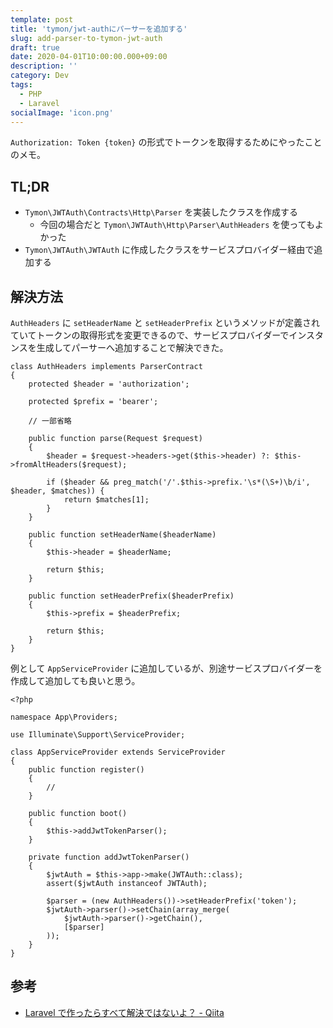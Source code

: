 ```yaml
---
template: post
title: 'tymon/jwt-authにパーサーを追加する'
slug: add-parser-to-tymon-jwt-auth
draft: true
date: 2020-04-01T10:00:00.000+09:00
description: ''
category: Dev
tags:
  - PHP
  - Laravel
socialImage: 'icon.png'
---
```


`Authorization: Token {token}` の形式でトークンを取得するためにやったことのメモ。

## TL;DR

- `Tymon\JWTAuth\Contracts\Http\Parser` を実装したクラスを作成する
  - 今回の場合だと `Tymon\JWTAuth\Http\Parser\AuthHeaders` を使ってもよかった
- `Tymon\JWTAuth\JWTAuth` に作成したクラスをサービスプロバイダー経由で追加する

## 解決方法

`AuthHeaders` に `setHeaderName` と `setHeaderPrefix` というメソッドが定義されていてトークンの取得形式を変更できるので、サービスプロバイダーでインスタンスを生成してパーサーへ追加することで解決できた。

```php:title=vendor/tymon/jwt-auth/src/Http/Parser/AuthHeaders.php
class AuthHeaders implements ParserContract
{
    protected $header = 'authorization';

    protected $prefix = 'bearer';

    // 一部省略

    public function parse(Request $request)
    {
        $header = $request->headers->get($this->header) ?: $this->fromAltHeaders($request);

        if ($header && preg_match('/'.$this->prefix.'\s*(\S+)\b/i', $header, $matches)) {
            return $matches[1];
        }
    }

    public function setHeaderName($headerName)
    {
        $this->header = $headerName;

        return $this;
    }

    public function setHeaderPrefix($headerPrefix)
    {
        $this->prefix = $headerPrefix;

        return $this;
    }
}
```

例として `AppServiceProvider` に追加しているが、別途サービスプロバイダーを作成して追加しても良いと思う。

```php:title=app/Providers/AppServiceProvider.php
<?php

namespace App\Providers;

use Illuminate\Support\ServiceProvider;

class AppServiceProvider extends ServiceProvider
{
    public function register()
    {
        //
    }

    public function boot()
    {
        $this->addJwtTokenParser();
    }

    private function addJwtTokenParser()
    {
        $jwtAuth = $this->app->make(JWTAuth::class);
        assert($jwtAuth instanceof JWTAuth);

        $parser = (new AuthHeaders())->setHeaderPrefix('token');
        $jwtAuth->parser()->setChain(array_merge(
            $jwtAuth->parser()->getChain(),
            [$parser]
        ));
    }
}
```

## 参考

- [Laravel で作ったらすべて解決ではないよ？ - Qiita](https://qiita.com/imunew/items/ff2b61eb62b5ac4ffac7#tymonjwt-auth)
